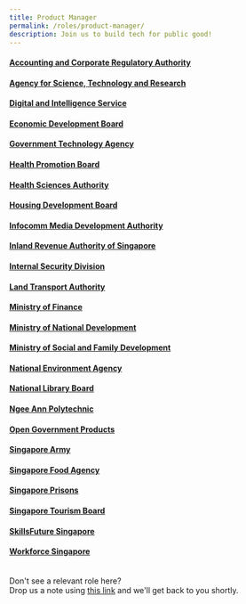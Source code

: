 ```yaml
---
title: Product Manager
permalink: /roles/product-manager/
description: Join us to build tech for public good!
---
```

#### [Accounting and Corporate Regulatory Authority](https://www.acra.gov.sg/careers)
#### [Agency for Science, Technology and Research](https://careers.a-star.edu.sg/)
#### [Digital and Intelligence Service](http://www.discareers.gov.sg/)
#### [Economic Development Board](https://careers.edb.gov.sg/en/job/4002255/senior-data-engineer-31-year-contract)
#### [Government Technology Agency](https://sggovterp.wd102.myworkdayjobs.com/PublicServiceCareers?Agency=27bc56da9e6a01dcff9491800407da09&Job_Family_Group=27bc56da9e6a01598012e66f50087e59)
#### [Health Promotion Board](https://sggovterp.wd102.myworkdayjobs.com/PublicServiceCareers/job/Health-Promotion-Board/Senior-Manager--Programme-Evaluation_JR-10000006365)
#### [Health Sciences Authority](https://www.hsa.gov.sg/careers)
#### [Housing Development Board](https://www.careers.hrp.gov.sg/sap/bc/ui5_ui5/sap/ZGERCFA004/index.html#/JobDescription/12889364/005056a3-53e2-1edd-99f7-5d87ea9209a6)
#### [Infocomm Media Development Authority](https://www.imda.gov.sg/About-IMDA/Careers-at-IMDA)
#### [Inland Revenue Authority of Singapore](https://www.careers.hrp.gov.sg/sap/bc/ui5_ui5/sap/ZGERCFA004/index.html#/JobDescription/11522111/005056a3-d347-1edd-98fe-01d1a0d6e42d)
#### [Internal Security Division](https://www.mha.gov.sg/isd/be-part-of-isd)
#### [Land Transport Authority](https://www.linkedin.com/jobs/view/3344032743/?capColoOverride=true)
#### [Ministry of Finance](https://www.mof.gov.sg/who-we-are/careers/is-mof-the-right-place-for-me)
#### [Ministry of National Development](https://www.mof.gov.sg/who-we-are/careers/is-mof-the-right-place-for-me)
#### [Ministry of Social and Family Development](https://www.careers.hrp.gov.sg/sap/bc/ui5_ui5/sap/ZGERCFA004/index.html#/JobDescription/12619345/005056a3-d347-1edd-9aa7-7e15d8a74359)
#### [National Environment Agency](https://www.careers.hrp.gov.sg/sap/bc/ui5_ui5/sap/ZGERCFA004/index.html?search-keyword=informatics#/JobDescription/12219027/005056a3-d347-1edd-99aa-fe3dde5cac2d)
#### [National Library Board](https://www.nlb.gov.sg/main/about-us/careers)
#### [Ngee Ann Polytechnic](https://www.careers.hrp.gov.sg/sap/bc/ui5_ui5/sap/ZGERCFA004/index.html#/JobDescription/12036255/005056a3-53e2-1edd-9ac6-30cfb4d0a223)
#### [Open Government Products](https://opengovernmentproducts.recruitee.com/#section-89477)
#### [Singapore Army](https://go.gov.sg/joinarmy)
#### [Singapore Food Agency](https://www.sfa.gov.sg/careers)
#### [Singapore Prisons](https://www.sps.gov.sg/careers/)
#### [Singapore Tourism Board](https://www.linkedin.com/jobs/view/3197655931)
#### [SkillsFuture Singapore](https://www.careers.hrp.gov.sg/sap/bc/ui5_ui5/sap/ZGERCFA004/index.html?search-keyword=SSG#/JobDescription/12625872/005056a3-53e2-1eed-97c9-bc5c7d5b59d2)
#### [Workforce Singapore](https://www.careers.hrp.gov.sg/sap/bc/ui5_ui5/sap/ZGERCFA004/index.html)

<br> Don't see a relevant role here? <br> Drop us a note using [this link](https://go.gov.sg/techforpublicgood) and we'll get back to you shortly.